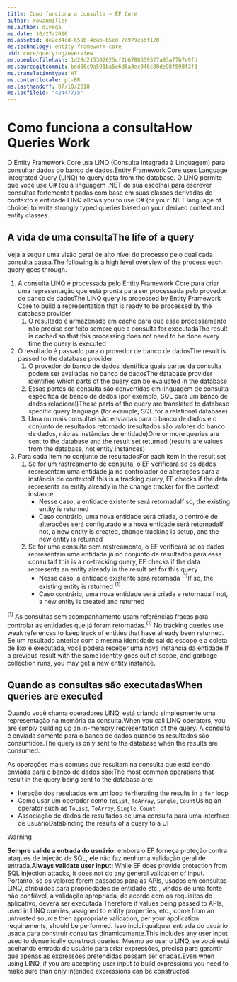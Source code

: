 ```yaml
---
title: Como funciona a consulta – EF Core
author: rowanmiller
ms.author: divega
ms.date: 10/27/2016
ms.assetid: de2e34cd-659b-4cab-b5ed-7a979c6bf120
ms.technology: entity-framework-core
uid: core/querying/overview
ms.openlocfilehash: 1d28d215302625cf2b6788359527a93a77b7e9fd
ms.sourcegitcommit: bdd06c9a591ba5e6d6a3ec046c80de98f598f3f3
ms.translationtype: HT
ms.contentlocale: pt-BR
ms.lasthandoff: 07/10/2018
ms.locfileid: "42447715"
---
```

# <a name="how-queries-work"></a><span data-ttu-id="35113-102">Como funciona a consulta</span><span class="sxs-lookup"><span data-stu-id="35113-102">How Queries Work</span></span>

<span data-ttu-id="35113-103">O Entity Framework Core usa LINQ (Consulta Integrada à Linguagem) para consultar dados do banco de dados.</span><span class="sxs-lookup"><span data-stu-id="35113-103">Entity Framework Core uses Language Integrated Query (LINQ) to query data from the database.</span></span> <span data-ttu-id="35113-104">O LINQ permite que você use C# (ou a linguagem .NET de sua escolha) para escrever consultas fortemente tipadas com base em suas classes derivadas de contexto e entidade.</span><span class="sxs-lookup"><span data-stu-id="35113-104">LINQ allows you to use C# (or your .NET language of choice) to write strongly typed queries based on your derived context and entity classes.</span></span>

## <a name="the-life-of-a-query"></a><span data-ttu-id="35113-105">A vida de uma consulta</span><span class="sxs-lookup"><span data-stu-id="35113-105">The life of a query</span></span>

<span data-ttu-id="35113-106">Veja a seguir uma visão geral de alto nível do processo pelo qual cada consulta passa.</span><span class="sxs-lookup"><span data-stu-id="35113-106">The following is a high level overview of the process each query goes through.</span></span>

1. <span data-ttu-id="35113-107">A consulta LINQ é processada pelo Entity Framework Core para criar uma representação que está pronta para ser processada pelo provedor de banco de dados</span><span class="sxs-lookup"><span data-stu-id="35113-107">The LINQ query is processed by Entity Framework Core to build a representation that is ready to be processed by the database provider</span></span>
   1. <span data-ttu-id="35113-108">O resultado é armazenado em cache para que esse processamento não precise ser feito sempre que a consulta for executada</span><span class="sxs-lookup"><span data-stu-id="35113-108">The result is cached so that this processing does not need to be done every time the query is executed</span></span>
2. <span data-ttu-id="35113-109">O resultado é passado para o provedor de banco de dados</span><span class="sxs-lookup"><span data-stu-id="35113-109">The result is passed to the database provider</span></span>
   1. <span data-ttu-id="35113-110">O provedor do banco de dados identifica quais partes da consulta podem ser avaliadas no banco de dados</span><span class="sxs-lookup"><span data-stu-id="35113-110">The database provider identifies which parts of the query can be evaluated in the database</span></span>
   2. <span data-ttu-id="35113-111">Essas partes da consulta são convertidas em linguagem de consulta específica de banco de dados (por exemplo, SQL para um banco de dados relacional)</span><span class="sxs-lookup"><span data-stu-id="35113-111">These parts of the query are translated to database specific query language (for example, SQL for a relational database)</span></span>
   3. <span data-ttu-id="35113-112">Uma ou mais consultas são enviadas para o banco de dados e o conjunto de resultados retornado (resultados são valores do banco de dados, não as instâncias de entidade)</span><span class="sxs-lookup"><span data-stu-id="35113-112">One or more queries are sent to the database and the result set returned (results are values from the database, not entity instances)</span></span>
3. <span data-ttu-id="35113-113">Para cada item no conjunto de resultados</span><span class="sxs-lookup"><span data-stu-id="35113-113">For each item in the result set</span></span>
   1. <span data-ttu-id="35113-114">Se for um rastreamento de consulta, o EF verificará se os dados representam uma entidade já no controlador de alterações para a instância de contexto</span><span class="sxs-lookup"><span data-stu-id="35113-114">If this is a tracking query, EF checks if the data represents an entity already in the change tracker for the context instance</span></span>
      * <span data-ttu-id="35113-115">Nesse caso, a entidade existente será retornada</span><span class="sxs-lookup"><span data-stu-id="35113-115">If so, the existing entity is returned</span></span>
      * <span data-ttu-id="35113-116">Caso contrário, uma nova entidade será criada, o controle de alterações será configurado e a nova entidade será retornada</span><span class="sxs-lookup"><span data-stu-id="35113-116">If not, a new entity is created, change tracking is setup, and the new entity is returned</span></span>
   2. <span data-ttu-id="35113-117">Se for uma consulta sem rastreamento, o EF verificará se os dados representam uma entidade já no conjunto de resultados para essa consulta</span><span class="sxs-lookup"><span data-stu-id="35113-117">If this is a no-tracking query, EF checks if the data represents an entity already in the result set for this query</span></span>
      * <span data-ttu-id="35113-118">Nesse caso, a entidade existente será retornada <sup>(1)</sup></span><span class="sxs-lookup"><span data-stu-id="35113-118">If so, the existing entity is returned <sup>(1)</sup></span></span>
      * <span data-ttu-id="35113-119">Caso contrário, uma nova entidade será criada e retornada</span><span class="sxs-lookup"><span data-stu-id="35113-119">If not, a new entity is created and returned</span></span>

<span data-ttu-id="35113-120"><sup>(1)</sup> As consultas sem acompanhamento usam referências fracas para controlar as entidades que já foram retornadas.</span><span class="sxs-lookup"><span data-stu-id="35113-120"><sup>(1)</sup> No tracking queries use weak references to keep track of entities that have already been returned.</span></span> <span data-ttu-id="35113-121">Se um resultado anterior com a mesma identidade sai do escopo e a coleta de lixo é executada, você poderá receber uma nova instância da entidade.</span><span class="sxs-lookup"><span data-stu-id="35113-121">If a previous result with the same identity goes out of scope, and garbage collection runs, you may get a new entity instance.</span></span>

## <a name="when-queries-are-executed"></a><span data-ttu-id="35113-122">Quando as consultas são executadas</span><span class="sxs-lookup"><span data-stu-id="35113-122">When queries are executed</span></span>

<span data-ttu-id="35113-123">Quando você chama operadores LINQ, está criando simplesmente uma representação na memória da consulta.</span><span class="sxs-lookup"><span data-stu-id="35113-123">When you call LINQ operators, you are simply building up an in-memory representation of the query.</span></span> <span data-ttu-id="35113-124">A consulta é enviada somente para o banco de dados quando os resultados são consumidos.</span><span class="sxs-lookup"><span data-stu-id="35113-124">The query is only sent to the database when the results are consumed.</span></span>

<span data-ttu-id="35113-125">As operações mais comuns que resultam na consulta que está sendo enviada para o banco de dados são:</span><span class="sxs-lookup"><span data-stu-id="35113-125">The most common operations that result in the query being sent to the database are:</span></span>
* <span data-ttu-id="35113-126">Iteração dos resultados em um loop `for`</span><span class="sxs-lookup"><span data-stu-id="35113-126">Iterating the results in a `for` loop</span></span>
* <span data-ttu-id="35113-127">Como usar um operador como `ToList`, `ToArray`, `Single`, `Count`</span><span class="sxs-lookup"><span data-stu-id="35113-127">Using an operator such as `ToList`, `ToArray`, `Single`, `Count`</span></span>
* <span data-ttu-id="35113-128">Associação de dados de resultados de uma consulta para uma interface de usuário</span><span class="sxs-lookup"><span data-stu-id="35113-128">Databinding the results of a query to a UI</span></span>

> [!WARNING]  
> <span data-ttu-id="35113-129">**Sempre valide a entrada do usuário:** embora o EF forneça proteção contra ataques de injeção de SQL, ele não faz nenhuma validação geral de entrada.</span><span class="sxs-lookup"><span data-stu-id="35113-129">**Always validate user input:** While EF does provide protection from SQL injection attacks, it does not do any general validation of input.</span></span> <span data-ttu-id="35113-130">Portanto, se os valores forem passados para as APIs, usados em consultas LINQ, atribuídos para propriedades de entidade etc., vindos de uma fonte não confiável, a validação apropriada, de acordo com os requisitos do aplicativo, deverá ser executada.</span><span class="sxs-lookup"><span data-stu-id="35113-130">Therefore if values being passed to APIs, used in LINQ queries, assigned to entity properties, etc., come from an untrusted source then appropriate validation, per your application requirements, should be performed.</span></span> <span data-ttu-id="35113-131">Isso inclui qualquer entrada do usuário usada para construir consultas dinamicamente.</span><span class="sxs-lookup"><span data-stu-id="35113-131">This includes any user input used to dynamically construct queries.</span></span> <span data-ttu-id="35113-132">Mesmo ao usar o LINQ, se você está aceitando entrada do usuário para criar expressões, precisa para garantir que apenas as expressões pretendidas possam ser criadas.</span><span class="sxs-lookup"><span data-stu-id="35113-132">Even when using LINQ, if you are accepting user input to build expressions you need to make sure than only intended expressions can be constructed.</span></span>
